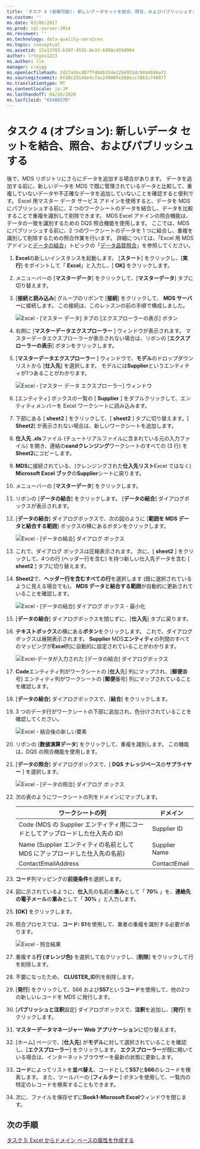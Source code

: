 ```yaml
---
title: 'タスク 4 (省略可能): 新しいデータセットを結合、照合、およびパブリッシュする |Microsoft Docs'
ms.custom: ''
ms.date: 03/06/2017
ms.prod: sql-server-2014
ms.reviewer: ''
ms.technology: data-quality-services
ms.topic: conceptual
ms.assetid: 13a13f03-b307-4555-8e33-6d98c459d994
author: lrtoyou1223
ms.author: lle
manager: craigg
ms.openlocfilehash: 2d27a5bcd87ffd84b33de229d955dc9494846a72
ms.sourcegitcommit: 6fd8c1914de4c7ac24900fe388ecc7883c740077
ms.translationtype: MT
ms.contentlocale: ja-JP
ms.lasthandoff: 04/26/2020
ms.locfileid: "65489270"
---
```

# <a name="task-4-optional-combining-matching-and-publishing-new-set-of-data"></a>タスク 4 (オプション): 新しいデータ セットを結合、照合、およびパブリッシュする
  後で、MDS リポジトリにさらにデータを追加する場合があります。 データを追加する前に、新しいデータを MDS で既に管理されているデータと比較して、重複していないデータや不正確なデータを追加していないことを確認すると便利です。 Excel 用マスター データ サービス アドインを使用すると、データを MDS にパブリッシュする前に、2 つのワークシートのデータを結合し、データを比較することで重複を識別して削除できます。 MDS Excel アドインの照合機能は、データの一致を識別するための DQS 照合機能を使用します。 ここでは、MDS にパブリッシュする前に、2 つのワークシートのデータを 1 つに結合し、重複を識別して削除するための照合作業を行います。 詳細については、「Excel 用 MDS アドインと[データの結合](https://msdn.microsoft.com/library/hh548680.aspx)」トピックの「[データ品質照合](https://msdn.microsoft.com/library/hh548681.aspx)」を参照してください。  
  
1.  **Excel**の新しいインスタンスを起動します。 [**スタート**] をクリックし、[**実行**] をポイントして「 **Excel**」と入力し、[ **OK]** をクリックします。  
  
2.  メニューバーの [**マスターデータ**] をクリックして、[**マスターデータ**] タブに切り替えます。  
  
3.  [**接続と読み込み**] グループのリボンで [**接続**] をクリックして、 **MDS サーバー**に接続します。 この接続は、このレッスンの前の手順で構成しました。  
  
     ![Excel - [マスター データ] タブの [エクスプローラーの表示] ボタン](../../2014/tutorials/media/et-combinematchandpublishnewsod-01.jpg "Excel - [マスター データ] タブの [エクスプローラーの表示] ボタン")  
  
4.  右側に [**マスターデータエクスプローラー** ] ウィンドウが表示されます。 マスターデータエクスプローラーが表示されない場合は、リボンの [**エクスプローラーの表示**] ボタンをクリックします。  
  
5.  [**マスターデータエクスプローラー** ] ウィンドウで、**モデル**のドロップダウンリストから [**仕入先**] を選択します。 モデルには**Supplier**というエンティティが1つあることがわかります。  
  
     ![Excel - [マスター データ エクスプローラー] ウィンドウ](../../2014/tutorials/media/et-combinematchandpublishnewsod-02.jpg "Excel - [マスター データ エクスプローラー] ウィンドウ")  
  
6.  [エンティティ] ボックスの一覧の [ **Supplier** ] をダブルクリックして、エンティティメンバーを Excel ワークシートに読み込みます。  
  
7.  下部にある [ **sheet2** ] をクリックして、[ **sheet2** ] タブに切り替えます。[ **Sheet2**] が表示されない場合は、新しいワークシートを追加します。  
  
8.  **仕入先 .xls**ファイル (チュートリアルファイルに含まれている元の入力ファイル) を開き、連結の**eandクレンジング**ワークシートのすべての (3 行) を**Sheet2**にコピーします。  
  
9. **MDS**に接続されている、(クレンジングされた**仕入先リスト**Excel ではなく) **Microsoft Excel ブック**の**Supplier**シートに戻ります。  
  
10. メニューバーの [**マスターデータ**] をクリックします。  
  
11. リボンの [**データの結合**] をクリックします。 [**データの結合**] ダイアログボックスが表示されます。  
  
12. [**データの結合**] ダイアログボックスで、次の図のように [**範囲を MDS データと結合する範囲**] ボックスの横にあるボタンをクリックします。  
  
     ![Excel - [データの結合] ダイアログ ボックス](../../2014/tutorials/media/et-combinematchandpublishnewsod-03.jpg "Excel - [データの結合] ダイアログ ボックス")  
  
13. これで、ダイアログ ボックスは圧縮表示されます。 次に、[ **sheet2** ] をクリックして、4つの行 (ヘッダー行を含む) を持つ新しい仕入先データを含む [ **sheet2** ] タブに切り替えます。  
  
14. **Sheet2**で、**ヘッダー行を含むすべての行**を選択します (既に選択されているように見える場合でも)。 **MDS データと結合する範囲**が自動的に更新されていることを確認します。  
  
     ![Excel - [データの結合] ダイアログ ボックス - 最小化](../../2014/tutorials/media/et-combinematchandpublishnewsod-04.jpg "Excel - [データの結合] ダイアログ ボックス - 最小化")  
  
15. [**データの結合**] ダイアログボックスを閉じずに、[**仕入先**] タブに戻ります。  
  
16. **テキストボックス**の横にある**ボタン**をクリックします。 これで、ダイアログ ボックスは展開表示されます。 **Supplier** MDS**エンティティ**の列間のすべてのマッピングが**Excel**列に自動的に設定されていることがわかります。  
  
     ![Excel-データが入力された [データの結合] ダイアログボックス](../../2014/tutorials/media/et-combinematchandpublishnewsod-05.jpg "Excel-データが入力された [データの結合] ダイアログボックス")  
  
17. **Code**エンティティ列がワークシートの [**仕入**先] 列にマップされ、[**郵便**番号] エンティティ列がワークシートの [**郵便**番号] 列にマップされていることを確認します。  
  
18. [**データの結合**] ダイアログボックスで、[**結合**] をクリックします。  
  
19. 3 つのデータ行がワークシートの下部に追加され、色分けされていることを確認してください。  
  
     ![Excel - 結合後の新しい要素](../../2014/tutorials/media/et-combinematchandpublishnewsod-06.jpg "Excel - 結合後の新しい要素")  
  
20. リボンの [**数値演算データ**] をクリックして、重複を識別します。 この機能は、DQS の照合機能を使用します。  
  
21. [**データの照合**] ダイアログボックスで、[ **DQS ナレッジベース**の**サプライヤー** ] を選択します。  
  
     ![Excel - [データの照合] ダイアログ ボックス](../../2014/tutorials/media/et-combinematchandpublishnewsod-07.jpg "Excel - [データの照合] ダイアログ ボックス")  
  
22. 次の表のようにワークシートの列をドメインにマップします。  
  
    |ワークシートの列|ドメイン|  
    |----------------------|------------|  
    |Code (MDS の Supplier エンティティ用にコードとしてアップロードした仕入先の ID)|Supplier ID|  
    |Name (Supplier エンティティの名前として MDS にアップロードした仕入先の名前)|Supplier Name|  
    |ContactEmailAddress|ContactEmail|  
  
23. **コード**列マッピングの**前提条件**を選択します。  
  
24. 図に示されているように、**仕入**先の名前の**重み**として「 **70%** 」を、**連絡先の電子メール**の**重み**として「 **30%** 」と入力します。  
  
25. **[OK]** をクリックします。  
  
26. 照合プロセスでは、**コード: S1**を使用して、業者の重複を識別する必要があります。  
  
     ![Excel - 照合結果](../../2014/tutorials/media/et-combinematchandpublishnewsod-08.jpg "Excel - 照合結果")  
  
27. 重複する**行 (オレンジ色)** を選択して右クリックし、[**削除**] をクリックして行を削除します。  
  
28. 不要になったため、 **CLUSTER_ID**列を削除します。  
  
29. [**発行**] をクリックして、S66 および**S57**という**コード**を使用して、他の2つの新しいレコードを MDS に発行します。  
  
30. [**パブリッシュと注釈**設定] ダイアログボックスで、**注釈**を追加し、[**発行**] をクリックします。  
  
31. **マスターデータマネージャー Web アプリケーション**に切り替えます。  
  
32. [ホーム] ページで、[**仕入先**] が**モデル**に対して選択されていることを確認し、[**エクスプローラー**] をクリックします。 **エクスプローラー**が既に開いている場合は、インターネットブラウザーを最新の状態に更新します。  
  
33. **コード**によってリストを**並べ替え**、コードとして**S57**と**S66**のレコードを検索します。 また、ツールバーの [**フィルター** ] ボタンを使用して、一覧内の特定のレコードを検索することもできます。  
  
34. 次に、ファイルを保存せずに**Book1-Microsoft Excel**ウィンドウを閉じます。  
  
## <a name="next-step"></a>次の手順  
 [タスク 5: Excel からドメイン ベースの属性を作成する](../../2014/tutorials/task-5-creating-a-domain-based-attribute-from-excel.md)  
  
  
